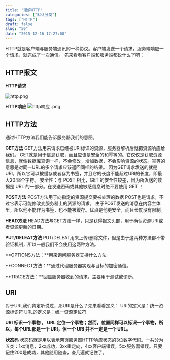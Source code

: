 ```yaml
---
title: "理解HTTP"
categories: ["默认分类"]
tags: ["HTTP"]
draft: false
slug: "50"
date: "2015-12-16 17:27:00"
---
```


HTTP就是客户端与服务端通讯的一种协议。客户端发送一个请求，服务端响应一个请求，就完成了一次通信。
先来看看客户端和服务端都说什么了吧：

HTTP报文
------

**HTTP请求**

![http.png][1]

**HTTP响应**
![http响应 .png][2]

HTTP方法
------

通过HTTP方法我们能告诉服务器我们的意图。

**GET方法**
GET方法用来请求已经被URI标识的资源，服务器解析后就把资源响应给我们。
GET就是用于信息获取，而且应该是安全的和幂等的。它仅仅是获取资源信息，就像数据库查询一样，不会修改，增加数据，不会影响资源的状态。幂等的意思是对同一URL的多个请求应该返回同样的结果。
因为GET请求发送的就是URI，所以它可以被缓存或者存为书签，并且它的长度不能超过URI的长度，即最大2048个字符。
安全性：与 POST 相比，GET 的安全性较差，因为所发送的数据是 URL 的一部分。在发送密码或其他敏感信息时绝不要使用 GET ！

**POST方法**
POST方法用于向指定的资源提交要被处理的数据
POST也是请求，不过它表示可能修改变服务器上的资源的请求。
由于POST发送的消息在内容主体里，所以他不能作为书签，也不能被缓存。优点是他更安全，而且长度没有限制。

**HEAD方法**
HEAD方法与GET方法一样，只是获得报文头部，用于确认资源URI或者资源更新的日期。

**PUT/DELEAT方法**
PUT/DELEAT用来上传/删除文件，但是由于这两种方法都不带验证机制，所以一般我们不会使用这两种方法。

**OPTIONS方法：**用来询问服务器支持什么方法

**CONNECT方法：**通过代理服务器实现与目标的加密通信。

**TRACE方法：**回显服务器收到的请求，主要用于测试或诊断。

URI
---
对于URL我们肯定听说过，那URI是什么？先来看看定义：
URI的定义是：统一资源标识符
URL的定义是：统一资源定位符

**URI 标识一个事物 ， URL 定位一个事物；然而，位置同样可以标识一个事物，所以，每个URL都是一个 URI，但一个 URI 并不一定是一个 URL。**

**状态码**
状态码就是用以表示网页服务器HTTP响应状态的3位数字代码。一共分为五类：1xx消息，2xx成功，3xx重定向，4xx客户端错误，5xx服务器错误。只要记住200是成功，其他随用随查，查几遍就记住了。








  [1]: http://www.img.bi-bo.cn/2015/12/199735265.png
  [2]: http://www.img.bi-bo.cn/2015/12/152248943.png
